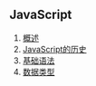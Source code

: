 
## JavaScript
1. [概述](/JavaScript/intro)
1. [JavaScript的历史](/JavaScript/history)
1. [基础语法](/JavaScript/basic)
1. [数据类型](/JavaScript/types)








